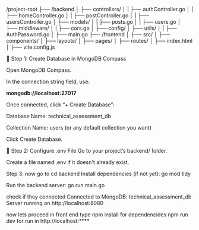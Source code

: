 /project-root
├── /backend
│   ├── controllers/
│   |   ├── authController.go
│   |   ├── homeController.go
│   |   ├── postController.go
│   |   ├── usersController.go
│   ├── models/
│   |   ├── posts.go
│   |   ├── users.go
│   ├── middleware/
│   |   ├── cors.go
│   ├── config/
│   ├── utils/
│   |   ├── AuthPassword.go
│   ├── main.go
├── /frontend
│   ├── src/
│   ├── components/
│   ├── layouts/
│   ├── pages/
│   ├── routes/
│   ├── index.html
│   ├── vite.config.js


🔧 Step 1: Create Database in MongoDB Compass

Open MongoDB Compass.

In the connection string field, use:

**mongodb://localhost:27017**

Once connected, click “+ Create Database”:

Database Name: technical_assessment_db

Collection Name: users (or any default collection you want)

Click Create Database.

🔐 Step 2: Configure .env File
Go to your project’s backend/ folder.

Create a file named .env if it doesn't already exist.

 Step 3: now go to cd backend
Install dependencies (if not yet):
go mod tidy

Run the backend server:
go run main.go

check if they connected
Connected to MongoDB: technical_assessment_db
Server running on http://localhost:8080



now lets proceed in front end
type npm install for dependencides
npm run dev for run in http://localhost:****
